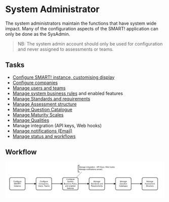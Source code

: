 # System Administrator


The system administrators maintain the functions that have system wide impact. Many of the configuration aspects of the SMART! application can only be done as the SysAdmin.

> NB: The system admin account should only be used for configuration and never assigned to assessments or teams. 

## Tasks
- [Configure SMART! instance, customising display](/jobs/configure-instance.html)
- [Configure companies](/jobs/configure-companies.html)
- [Manage users and teams](/jobs/manage-users.html) 
- [Manage system business rules](/jobs/rule-profiles.html) and enabled features
- [Manage Standards and requirements](/jobs/manage-standards.html)
- [Manage Assessment structure](/jobs/manage-assessment.html)
- [Manage Question Catalogue](/jobs/manage-questions.html)
- [Manage Maturity Scales](/jobs/maturity-scales.html)
- [Manage Qualities](/jobs/manage-qualities.html)
- Manage integration (API keys, Web hooks) 
- [Manage notifications (Email)](/jobs/manage-notifications.html)
- [Manage status and workflows](/jobs/manage-status-workflows.html)

## Workflow
![image](../assets/screenshots/persons/SysAdminWorkflow.png)